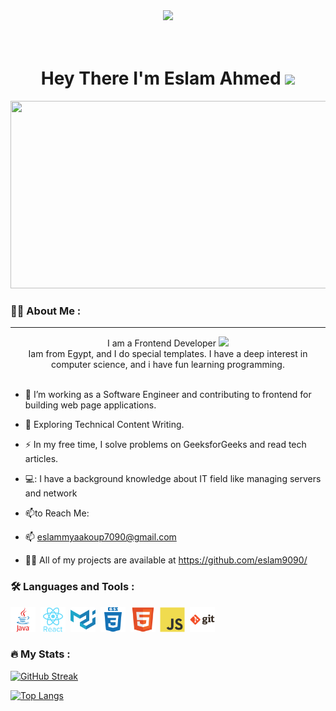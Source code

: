 
 
 
 <div id="header" align="center">
  <img src="https://media.giphy.com/media/M9gbBd9nbDrOTu1Mqx/giphy.gif" width="100"/>
</div>

<div align="center" >
 <br>
<img src="https://komarev.com/ghpvc/?username=eslam9090&style=flat-square&color=blue" alt=""/>
</div>
  
  <div align="center" >
  <h1>
  Hey There I'm Eslam Ahmed
  <img src="https://media.giphy.com/media/hvRJCLFzcasrR4ia7z/giphy.gif" width="30px"/>
</h1>
    </div>                                           
                                                     
<div align="center">
  <img src="https://media.giphy.com/media/dWesBcTLavkZuG35MI/giphy.gif" width="600" height="300"/>
</div>
  
 ### :man_technologist: About Me :
  
  <hr>
  
  <div align="center" >
 I am a  Frontend Developer  <img src="https://media.giphy.com/media/WUlplcMpOCEmTGBtBW/giphy.gif" width="30"> 
  
  <br>
 Iam from Egypt, and I do special templates. I have a deep interest in computer science, and i have fun learning programming.

   </div>
     <br>                                                      
                                                          
 - :telescope: I’m working as a Software Engineer and contributing to frontend  for building web page applications.

- :seedling: Exploring Technical Content Writing.

- :zap: In my free time, I solve problems on GeeksforGeeks and read tech articles.
- 💻:  I have a background knowledge about IT field like managing servers and network

- :mailbox:to Reach Me:
- 📫  eslammyaakoup7090@gmail.com
- 👨‍💻 All of my projects are available at  https://github.com/eslam9090/
### :hammer_and_wrench: Languages and Tools :
<div>
  <img src="https://github.com/devicons/devicon/blob/master/icons/java/java-original-wordmark.svg" title="Java" alt="Java" width="40" height="40"/>&nbsp;
  <img src="https://github.com/devicons/devicon/blob/master/icons/react/react-original-wordmark.svg" title="React" alt="React" width="40" height="40"/>&nbsp;
  <img src="https://github.com/devicons/devicon/blob/master/icons/materialui/materialui-original.svg" title="Material UI" alt="Material UI" width="40" height="40"/>&nbsp;
  <img src="https://github.com/devicons/devicon/blob/master/icons/css3/css3-plain-wordmark.svg"  title="CSS3" alt="CSS" width="40" height="40"/>&nbsp;
  <img src="https://github.com/devicons/devicon/blob/master/icons/html5/html5-original.svg" title="HTML5" alt="HTML" width="40" height="40"/>&nbsp;
  <img src="https://github.com/devicons/devicon/blob/master/icons/javascript/javascript-original.svg" title="JavaScript" alt="JavaScript" width="40" height="40"/>&nbsp;
  <img src="https://github.com/devicons/devicon/blob/master/icons/git/git-original-wordmark.svg" title="Git" **alt="Git" width="40" height="40"/>
</div>

### :fire: My Stats :

[![GitHub Streak](http://github-readme-streak-stats.herokuapp.com?user=eslam9090&theme=dark&background=000000)](https://git.io/streak-stats)



[![Top Langs](https://github-readme-stats.vercel.app/api/top-langs/?username=eslam9090&layout=compact&theme=vision-friendly-dark)](https://github.com/anuraghazra/github-readme-stats)






